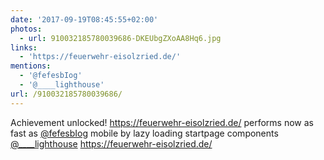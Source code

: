 ```yaml
---
date: '2017-09-19T08:45:55+02:00'
photos:
  - url: 910032185780039686-DKEUbgZXoAA8Hq6.jpg
links:
  - 'https://feuerwehr-eisolzried.de/'
mentions:
  - '@fefesbIog'
  - '@____lighthouse'
url: /910032185780039686/
---
```

Achievement unlocked! https://feuerwehr-eisolzried.de/ performs now as fast as [@fefesbIog](https://twitter.com/@fefesbIog) mobile by lazy loading startpage components [@____lighthouse](https://twitter.com/@____lighthouse) https://feuerwehr-eisolzried.de/
